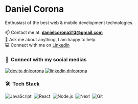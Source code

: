 # Daniel Corona
Enthusiast of the best web & mobile development technologies.

📫 Contact me at: **danielcorona313@gmail.com**</br>
💬 Ask me about anything, I am happy to help</br>
💻 Connect with me on [LinkedIn](https://www.linkedin.com/in/dnlcorona/)</br>
<!-- 👨‍💻 All of my projects are available at [danielcorona.com.br](https://danielcorona.com.br) -->

### 📸 &nbsp;Connect with my social medias
<p align="left">
<a href="https://dev.to/dnlcorona" target="blank"><img align="center" src="https://img.shields.io/badge/-dnlcorona-05122A?style=for-the-badge&logo=dev.to" alt="dev.to dnlcorona"/></a>
<a href="https://linkedin.com/in/dnlcorona" target="blank"><img align="center" src="https://img.shields.io/badge/-dnlcorona-05122A?style=for-the-badge&logo=linkedin" alt="linkedin dnlcorona"/></a>
</p>

### 🛠 &nbsp;Tech Stack
![JavaScript](https://img.shields.io/badge/-JavaScript-05122A?style=flat&logo=javascript)&nbsp;
![React](https://img.shields.io/badge/-React-05122A?style=flat&logo=react)&nbsp;
![Node.js](https://img.shields.io/badge/-Node.js-05122A?style=flat&logo=node.js)&nbsp;
![Next](https://img.shields.io/badge/-Next-05122A?style=flat&logo=next.js)&nbsp;
![Git](https://img.shields.io/badge/-Git-05122A?style=flat&logo=git)&nbsp;
